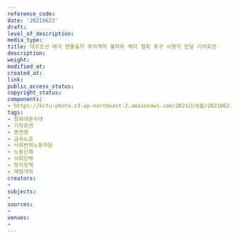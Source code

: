 ```yaml
---
reference_code: 
date: '20210622'
draft: 
level_of_description: 
media_type: 
title: 대우조선 매각 현물출자 투자계약 불허와 매각 철회 촉구 서명지 전달 기자회견
description: 
weight: 
modified_at: 
created_at: 
link: 
public_access_status: 
copyright_status: 
components:
- https://kctu-photo.s3.ap-northeast-2.amazonaws.com/2021년/6월/20210622-대우조선+매각+현물출자+투자계약+불허와+매각+철회+촉구+서명지+전달+기자회견_청와대분수대_기자회견_총연맹_금속노조_사회변혁노동자당_노동단체_사회단체_정치정책_재벌개혁/403541_58881_5021.jpg
tags:
- 청와대분수대
- 기자회견
- 총연맹
- 금속노조
- 사회변혁노동자당
- 노동단체
- 사회단체
- 정치정책
- 재벌개혁
creators:
- 
subjects:
- 
sources:
- 
venues:
- 
---
```

